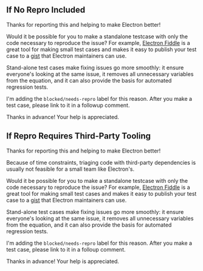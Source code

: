 ## If No Repro Included

Thanks for reporting this and helping to make Electron better!

Would it be possible for you to make a standalone testcase with only the code necessary to reproduce the issue? For example, [Electron Fiddle](https://www.electronjs.org/fiddle) is a great tool for making small test cases and makes it easy to publish your test case to a [gist](https://gist.github.com) that Electron maintainers can use.

Stand-alone test cases make fixing issues go more smoothly: it ensure everyone's looking at the same issue, it removes all unnecessary variables from the equation, and it can also provide the basis for automated regression tests.

I'm adding the `blocked/needs-repro` label for this reason. After you make a test case, please link to it in a followup comment.

Thanks in advance! Your help is appreciated.



## If Repro Requires Third-Party Tooling

Thanks for reporting this and helping to make Electron better!

Because of time constraints, triaging code with third-party dependencies is usually not feasible for a small team like Electron's.

Would it be possible for you to make a standalone testcase with only the code necessary to reproduce the issue? For example, [Electron Fiddle](https://www.electronjs.org/fiddle) is a great tool for making small test cases and makes it easy to publish your test case to a [gist](https://gist.github.com) that Electron maintainers can use.

Stand-alone test cases make fixing issues go more smoothly: it ensure everyone's looking at the same issue, it removes all unnecessary variables from the equation, and it can also provide the basis for automated regression tests.

I'm adding the `blocked/needs-repro` label for this reason. After you make a test case, please link to it in a folloup comment.

Thanks in advance! Your help is appreciated.


